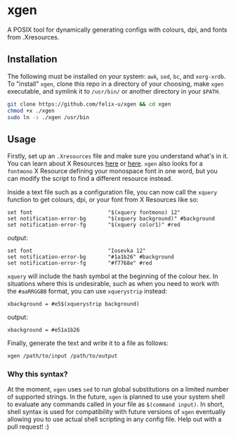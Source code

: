 # xgen
A POSIX tool for dynamically generating configs with colours, dpi, and fonts from .Xresources.

## Installation
The following must be installed on your system: `awk`, `sed`, `bc`, and `xorg-xrdb`.
To "install" `xgen`, clone this repo in a directory of your choosing, make `xgen` executable, and symlink it to `/usr/bin/` or another directory in your `$PATH`.
```sh
git clone https://github.com/felix-u/xgen && cd xgen
chmod +x ./xgen
sudo ln -s ./xgen /usr/bin
```

## Usage
Firstly, set up an `.Xresources` file and make sure you understand what's in it. You can learn about X Resources [here](https://wiki.debian.org/Xresources) or [here](https://wiki.archlinux.org/title/x_resources).
`xgen` also looks for a `fontmono` X Resource defining your monospace font in one word, but you can modify the script to find a different resource instead.

Inside a text file such as a configuration file, you can now call the `xquery` function to get colours, dpi, or your font from X Resources like so:
```
set font                        "$(xquery fontmono) 12"
set notification-error-bg       "$(xquery background)" #background
set notification-error-fg       "$(xquery color1)" #red
```
output:
```
set font                        "Iosevka 12"
set notification-error-bg       "#1a1b26" #background
set notification-error-fg       "#f7768e" #red
```

`xquery` will include the hash symbol at the beginning of the colour hex. In situations where this is undesirable, such as when you need to work with the `#aaRRGGBB` format, you can use `xquerystrip` instead:
```
xbackground = #e5$(xquerystrip background)
```
output:
```
xbackground = #e51a1b26
```

Finally, generate the text and write it to a file as follows:
```sh
xgen /path/to/input /path/to/output
```

### Why this syntax?
At the moment, `xgen` uses `sed` to run global substitutions on a limited number of supported strings. In the future, `xgen` is planned to use your system shell to evaluate any commands called in your file as `$(command input)`. In short, shell syntax is used for compatibility with future versions of `xgen` eventually allowing you to use actual shell scripting in any config file. Help out with a pull request! :)
